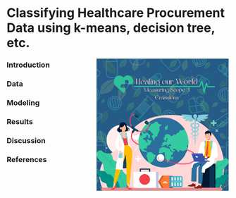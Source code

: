# Classifying Healthcare Procurement Data using k-means, decision tree, etc.  
<img align="right" width="300" height="300" src="/assets/IMG/ML class final proj logo.png">

### Introduction

### Data

### Modeling

### Results

### Discussion

### References
